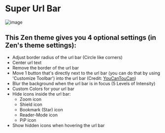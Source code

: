 # Super Url Bar

![image](https://raw.githubusercontent.com/JLBlk/Zen-Themes/refs/heads/main/SuperUrlBar/image.png)


## This **Zen theme** gives you 4 optional settings (in Zen's theme settings):
  - Adjust border radius of the url bar (Circle like corners)
  - Center url text
  - Remove the border of the url bar
  - Move 1 button that's directly next to the url bar (you can do that by using 'Customize Toolbar') into the url bar (Credit: [YouCanTouCan](https://github.com/YouCanTouCan))
  - Blur the background when the url bar is in focus (5 Levels of Intensity)
  - Custom Colors for your url bar
  - Hide icons inside the url bar:
    - Zoom icon
    - Shield icon
    - Bookmark (Star) icon
    - Reader-Mode icon
    - PiP icon
  - Show hidden icons when hovering the url bar
